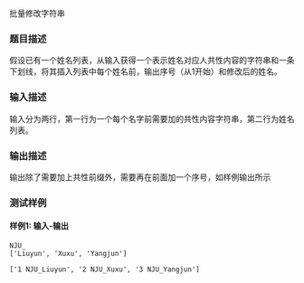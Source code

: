 批量修改字符串

### 题目描述

假设已有一个姓名列表，从输入获得一个表示姓名对应人共性内容的字符串和一条下划线，将其插入列表中每个姓名前，输出序号（从1开始）和修改后的姓名。

### 输入描述

输入分为两行，第一行为一个每个名字前需要加的共性内容字符串，第二行为姓名列表。

### 输出描述

输出除了需要加上共性前缀外，需要再在前面加一个序号，如样例输出所示

### 测试样例

#### 样例1: 输入-输出

```
NJU_
['Liuyun', 'Xuxu', 'Yangjun']
```

```
['1 NJU_Liuyun', '2 NJU_Xuxu', '3 NJU_Yangjun']
```

